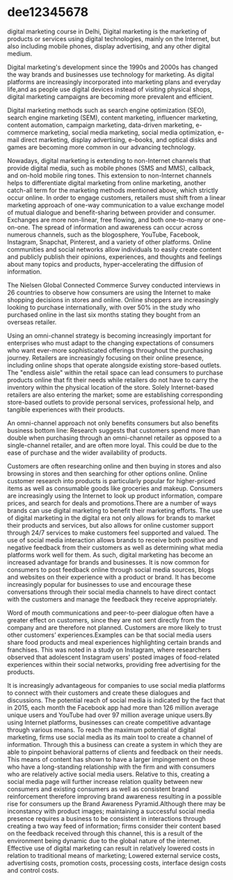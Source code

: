 # dee12345678
digital marketing course in Delhi, Digital marketing is the marketing of products or services using digital technologies, mainly on the Internet, but also including mobile phones, display advertising, and any other digital medium.

Digital marketing's development since the 1990s and 2000s has changed the way brands and businesses use technology for marketing. As digital platforms are increasingly incorporated into marketing plans and everyday life,and as people use digital devices instead of visiting physical shops, digital marketing campaigns are becoming more prevalent and efficient.

Digital marketing methods such as search engine optimization (SEO), search engine marketing (SEM), content marketing, influencer marketing, content automation, campaign marketing, data-driven marketing, e-commerce marketing, social media marketing, social media optimization, e-mail direct marketing, display advertising, e–books, and optical disks and games are becoming more common in our advancing technology.

Nowadays, digital marketing is extending to non-Internet channels that provide digital media, such as mobile phones (SMS and MMS), callback, and on-hold mobile ring tones. This extension to non-Internet channels helps to differentiate digital marketing from online marketing, another catch-all term for the marketing methods mentioned above, which strictly occur online.
In order to engage customers, retailers must shift from a linear marketing approach of one-way communication to a value exchange model of mutual dialogue and benefit-sharing between provider and consumer. Exchanges are more non-linear, free flowing, and both one-to-many or one-on-one. The spread of information and awareness can occur across numerous channels, such as the blogosphere, YouTube, Facebook, Instagram, Snapchat, Pinterest, and a variety of other platforms. Online communities and social networks allow individuals to easily create content and publicly publish their opinions, experiences, and thoughts and feelings about many topics and products, hyper-accelerating the diffusion of information.

The Nielsen Global Connected Commerce Survey conducted interviews in 26 countries to observe how consumers are using the Internet to make shopping decisions in stores and online. Online shoppers are increasingly looking to purchase internationally, with over 50% in the study who purchased online in the last six months stating they bought from an overseas retailer.

Using an omni-channel strategy is becoming increasingly important for enterprises who must adapt to the changing expectations of consumers who want ever-more sophisticated offerings throughout the purchasing journey. Retailers are increasingly focusing on their online presence, including online shops that operate alongside existing store-based outlets. The "endless aisle" within the retail space can lead consumers to purchase products online that fit their needs while retailers do not have to carry the inventory within the physical location of the store. Solely Internet-based retailers are also entering the market; some are establishing corresponding store-based outlets to provide personal services, professional help, and tangible experiences with their products.

An omni-channel approach not only benefits consumers but also benefits business bottom line: Research suggests that customers spend more than double when purchasing through an omni-channel retailer as opposed to a single-channel retailer, and are often more loyal. This could be due to the ease of purchase and the wider availability of products.

Customers are often researching online and then buying in stores and also browsing in stores and then searching for other options online. Online customer research into products is particularly popular for higher-priced items as well as consumable goods like groceries and makeup. Consumers are increasingly using the Internet to look up product information, compare prices, and search for deals and promotions.There are a number of ways brands can use digital marketing to benefit their marketing efforts. The use of digital marketing in the digital era not only allows for brands to market their products and services, but also allows for online customer support through 24/7 services to make customers feel supported and valued. The use of social media interaction allows brands to receive both positive and negative feedback from their customers as well as determining what media platforms work well for them. As such, digital marketing has become an increased advantage for brands and businesses. It is now common for consumers to post feedback online through social media sources, blogs and websites on their experience with a product or brand. It has become increasingly popular for businesses to use and encourage these conversations through their social media channels to have direct contact with the customers and manage the feedback they receive appropriately.

Word of mouth communications and peer-to-peer dialogue often have a greater effect on customers, since they are not sent directly from the company and are therefore not planned. Customers are more likely to trust other customers’ experiences.Examples can be that social media users share food products and meal experiences highlighting certain brands and franchises. This was noted in a study on Instagram, where researchers observed that adolescent Instagram users' posted images of food-related experiences within their social networks, providing free advertising for the products.

It is increasingly advantageous for companies to use social media platforms to connect with their customers and create these dialogues and discussions. The potential reach of social media is indicated by the fact that in 2015, each month the Facebook app had more than 126 million average unique users and YouTube had over 97 million average unique users.By using Internet platforms, businesses can create competitive advantage through various means. To reach the maximum potential of digital marketing, firms use social media as its main tool to create a channel of information. Through this a business can create a system in which they are able to pinpoint behavioral patterns of clients and feedback on their needs. This means of content has shown to have a larger impingement on those who have a long-standing relationship with the firm and with consumers who are relatively active social media users. Relative to this, creating a social media page will further increase relation quality between new consumers and existing consumers as well as consistent brand reinforcement therefore improving brand awareness resulting in a possible rise for consumers up the Brand Awareness Pyramid.Although there may be inconstancy with product images; maintaining a successful social media presence requires a business to be consistent in interactions through creating a two way feed of information; firms consider their content based on the feedback received through this channel, this is a result of the environment being dynamic due to the global nature of the internet. Effective use of digital marketing can result in relatively lowered costs in relation to traditional means of marketing; Lowered external service costs, advertising costs, promotion costs, processing costs, interface design costs and control costs.
